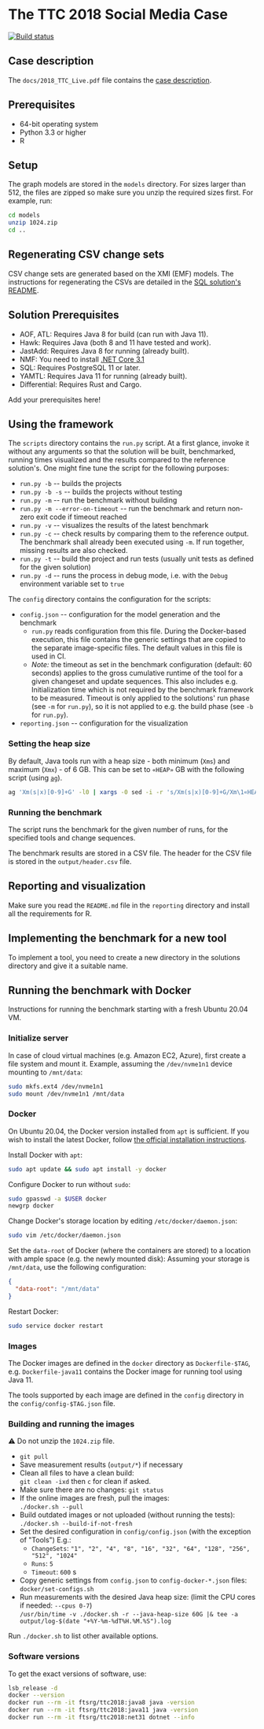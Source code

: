# The TTC 2018 Social Media Case

[![Build status](https://github.com/TransformationToolContest/ttc2018liveContest/workflows/build/badge.svg)](https://github.com/TransformationToolContest/ttc2018liveContest/actions)
 
## Case description

The `docs/2018_TTC_Live.pdf` file contains the [case description](https://github.com/TransformationToolContest/ttc2018liveContest/raw/master/docs/2018_TTC_Live.pdf).

## Prerequisites

* 64-bit operating system
* Python 3.3 or higher
* R

## Setup

The graph models are stored in the `models` directory. For sizes larger than 512, the files are zipped so make sure you unzip the required sizes first. For example, run:

```bash
cd models
unzip 1024.zip
cd ..
```

## Regenerating CSV change sets

CSV change sets are generated based on the XMI (EMF) models. The instructions for regenerating the CSVs are detailed in the [SQL solution's README](solutions/SQLSolution/README.md).

## Solution Prerequisites

* AOF, ATL: Requires Java 8 for build (can run with Java 11).
* Hawk: Requires Java (both 8 and 11 have tested and work).
* JastAdd: Requires Java 8 for running (already built).
* NMF: You need to install [.NET Core 3.1](https://docs.microsoft.com/en-us/dotnet/core/install/linux-package-manager-ubuntu-1804)
* SQL: Requires PostgreSQL 11 or later.
* YAMTL: Requires Java 11 for running (already built).
* Differential: Requires Rust and Cargo.

Add your prerequisites here!

## Using the framework

The `scripts` directory contains the `run.py` script.
At a first glance, invoke it without any arguments so that the solution will be built, benchmarked, running times visualized and the results compared to the reference solution's.
One might fine tune the script for the following purposes:
* `run.py -b` -- builds the projects
* `run.py -b -s` -- builds the projects without testing
* `run.py -m` -- run the benchmark without building
* `run.py -m --error-on-timeout` -- run the benchmark and return non-zero exit code if timeout reached
* `run.py -v` -- visualizes the results of the latest benchmark
* `run.py -c` -- check results by comparing them to the reference output. The benchmark shall already been executed using `-m`.
  If run together, missing results are also checked.
* `run.py -t` -- build the project and run tests (usually unit tests as defined for the given solution)
* `run.py -d` -- runs the process in debug mode, i.e. with the `Debug` environment variable set to `true`

The `config` directory contains the configuration for the scripts:
* `config.json` -- configuration for the model generation and the benchmark
  * `run.py` reads configuration from this file. During the Docker-based execution, this file contains the generic settings that are copied to the separate image-specific files. The default values in this file is used in CI.
  * *Note:* the timeout as set in the benchmark configuration (default: 60 seconds) applies to the gross cumulative runtime of the tool for a given changeset and update sequences. This also includes e.g. Initialization time which is not required by the benchmark framework to be measured.
    Timeout is only applied to the solutions' run phase (see `-m` for `run.py`), so it is not applied to e.g. the build phase (see `-b` for `run.py`).
* `reporting.json` -- configuration for the visualization

### Setting the heap size

By default, Java tools run with a heap size - both minimum (`Xms`) and maximum (`Xmx`) - of 6 GB.
This can be set to `«HEAP»` GB with the following script (using [`ag`](https://geoff.greer.fm/ag/)).

```bash
ag 'Xm(s|x)[0-9]+G' -l0 | xargs -0 sed -i -r 's/Xm(s|x)[0-9]+G/Xm\1«HEAP»G/g'
```

### Running the benchmark

The script runs the benchmark for the given number of runs, for the specified tools and change sequences.

The benchmark results are stored in a CSV file. The header for the CSV file is stored in the `output/header.csv` file.

## Reporting and visualization

Make sure you read the `README.md` file in the `reporting` directory and install all the requirements for R.

## Implementing the benchmark for a new tool

To implement a tool, you need to create a new directory in the solutions directory and give it a suitable name.

## Running the benchmark with Docker

Instructions for running the benchmark starting with a fresh Ubuntu 20.04 VM.

### Initialize server

In case of cloud virtual machines (e.g. Amazon EC2, Azure), first create a file system and mount it. Example, assuming the `/dev/nvme1n1` device mounting to `/mnt/data`:

```bash
sudo mkfs.ext4 /dev/nvme1n1
sudo mount /dev/nvme1n1 /mnt/data
```

### Docker

On Ubuntu 20.04, the Docker version installed from `apt` is sufficient. If you wish to install the latest Docker, follow [the official installation instructions](https://docs.docker.com/engine/install/ubuntu/#install-using-the-repository).

Install Docker with `apt`:
```bash
sudo apt update && sudo apt install -y docker
```

Configure Docker to run without `sudo`:
```bash
sudo gpasswd -a $USER docker
newgrp docker
```

Change Docker's storage location by editing `/etc/docker/daemon.json`:
```bash
sudo vim /etc/docker/daemon.json
```

Set the `data-root` of Docker (where the containers are stored) to a location with ample space (e.g. the newly mounted disk):
Assuming your storage is `/mnt/data`, use the following configuration:
```json
{
  "data-root": "/mnt/data"
}
```

Restart Docker:
```bash
sudo service docker restart
```

### Images

The Docker images are defined in the `docker` directory as `Dockerfile-$TAG`, e.g. `Dockerfile-java11` contains the Docker image for running tool using Java 11.

The tools supported by each image are defined in the `config` directory in the `config/config-$TAG.json` file.

### Building and running the images

:warning: Do not unzip the `1024.zip` file.

- `git pull`
- Save measurement results (`output/*`) if necessary
- Clean all files to have a clean build:\
`git clean -ixd` then `c` for clean if asked.
- Make sure there are no changes: `git status`
- If the online images are fresh, pull the images:\
`./docker.sh --pull`
- Build outdated images or not uploaded (without running the tests):\
`./docker.sh --build-if-not-fresh`
- Set the desired configuration in `config/config.json` (with the exception of "Tools") E.g.:
  - `ChangeSets`: `"1", "2", "4", "8", "16", "32", "64", "128", "256", "512", "1024"`
  - `Runs`: `5`
  - `Timeout`: `600` s
- Copy generic settings from `config.json` to `config-docker-*.json` files:\
`docker/set-configs.sh`
- Run measurements with the desired Java heap size: (limit the CPU cores if needed: `--cpus 0-7`)\
`/usr/bin/time -v ./docker.sh -r --java-heap-size 60G |& tee -a output/log-$(date "+%Y-%m-%dT%H.%M.%S").log`

Run `./docker.sh` to list other available options.

### Software versions

To get the exact versions of software, use:

```bash
lsb_release -d
docker --version
docker run --rm -it ftsrg/ttc2018:java8 java -version
docker run --rm -it ftsrg/ttc2018:java11 java -version
docker run --rm -it ftsrg/ttc2018:net31 dotnet --info
```
